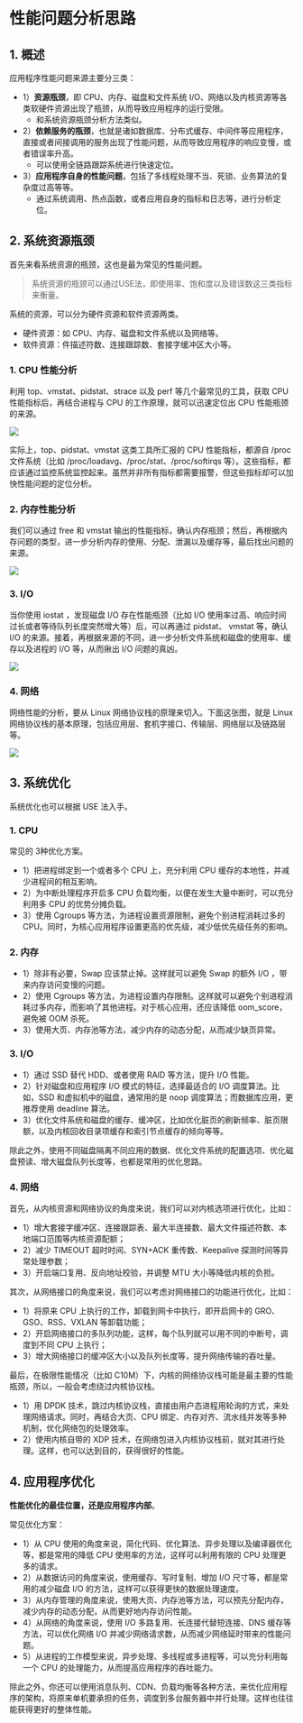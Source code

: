 # 性能问题分析思路

## 1. 概述

应用程序性能问题来源主要分三类：

* 1）**资源瓶颈**，即 CPU、内存、磁盘和文件系统 I/O、网络以及内核资源等各类软硬件资源出现了瓶颈，从而导致应用程序的运行受限。
  * 和系统资源瓶颈分析方法类似。
* 2）**依赖服务的瓶颈**，也就是诸如数据库、分布式缓存、中间件等应用程序，直接或者间接调用的服务出现了性能问题，从而导致应用程序的响应变慢，或者错误率升高。
  * 可以使用全链路跟踪系统进行快速定位。
* 3）**应用程序自身的性能问题**，包括了多线程处理不当、死锁、业务算法的复杂度过高等等。
  * 通过系统调用、热点函数，或者应用自身的指标和日志等，进行分析定位。



## 2. 系统资源瓶颈

首先来看系统资源的瓶颈，这也是最为常见的性能问题。

> 系统资源的瓶颈可以通过USE法，即使用率、饱和度以及错误数这三类指标来衡量。

系统的资源，可以分为硬件资源和软件资源两类。

* 硬件资源：如 CPU、内存、磁盘和文件系统以及网络等。
* 软件资源：件描述符数、连接跟踪数、套接字缓冲区大小等。

### 1. CPU 性能分析

利用 top、vmstat、pidstat、strace 以及 perf 等几个最常见的工具，获取 CPU 性能指标后，再结合进程与 CPU 的工作原理，就可以迅速定位出 CPU 性能瓶颈的来源。

![](assets/analyz-cpu.png)



实际上，top、pidstat、vmstat 这类工具所汇报的 CPU 性能指标，都源自 /proc 文件系统（比如 /proc/loadavg、/proc/stat、/proc/softirqs 等）。这些指标，都应该通过监控系统监控起来。虽然并非所有指标都需要报警，但这些指标却可以加快性能问题的定位分析。



### 2. 内存性能分析

我们可以通过 free 和 vmstat 输出的性能指标，确认内存瓶颈；然后，再根据内存问题的类型，进一步分析内存的使用、分配、泄漏以及缓存等，最后找出问题的来源。

![](assets/analyz-memory.png)

### 3. I/O

当你使用 iostat ，发现磁盘 I/O 存在性能瓶颈（比如 I/O 使用率过高、响应时间过长或者等待队列长度突然增大等）后，可以再通过 pidstat、 vmstat 等，确认 I/O 的来源。接着，再根据来源的不同，进一步分析文件系统和磁盘的使用率、缓存以及进程的 I/O 等，从而揪出 I/O 问题的真凶。

![](assets/analyz-io.png)

### 4. 网络

网络性能的分析，要从 Linux 网络协议栈的原理来切入。下面这张图，就是 Linux 网络协议栈的基本原理，包括应用层、套机字接口、传输层、网络层以及链路层等。

![](assets/analyz-network.png)

## 3. 系统优化

系统优化也可以根据 USE 法入手。



### 1. CPU

常见的 3种优化方案。

* 1）把进程绑定到一个或者多个 CPU 上，充分利用 CPU 缓存的本地性，并减少进程间的相互影响。
* 2）为中断处理程序开启多 CPU 负载均衡，以便在发生大量中断时，可以充分利用多 CPU 的优势分摊负载。
* 3）使用 Cgroups 等方法，为进程设置资源限制，避免个别进程消耗过多的 CPU。同时，为核心应用程序设置更高的优先级，减少低优先级任务的影响。

### 2. 内存

* 1）除非有必要，Swap 应该禁止掉。这样就可以避免 Swap 的额外 I/O ，带来内存访问变慢的问题。
* 2）使用 Cgroups 等方法，为进程设置内存限制。这样就可以避免个别进程消耗过多内存，而影响了其他进程。对于核心应用，还应该降低 oom_score，避免被 OOM 杀死。
* 3）使用大页、内存池等方法，减少内存的动态分配，从而减少缺页异常。



### 3. I/O

* 1）通过 SSD 替代 HDD、或者使用 RAID 等方法，提升 I/O 性能。
* 2）针对磁盘和应用程序 I/O 模式的特征，选择最适合的 I/O 调度算法。比如，SSD 和虚拟机中的磁盘，通常用的是 noop 调度算法；而数据库应用，更推荐使用 deadline 算法。
* 3）优化文件系统和磁盘的缓存、缓冲区，比如优化脏页的刷新频率、脏页限额，以及内核回收目录项缓存和索引节点缓存的倾向等等。

除此之外，使用不同磁盘隔离不同应用的数据、优化文件系统的配置选项、优化磁盘预读、增大磁盘队列长度等，也都是常用的优化思路。



### 4. 网络

首先，从内核资源和网络协议的角度来说，我们可以对内核选项进行优化，比如：

* 1）增大套接字缓冲区、连接跟踪表、最大半连接数、最大文件描述符数、本地端口范围等内核资源配额；
* 2）减少 TIMEOUT 超时时间、SYN+ACK 重传数、Keepalive 探测时间等异常处理参数；
* 3）开启端口复用、反向地址校验，并调整 MTU 大小等降低内核的负担。

其次，从网络接口的角度来说，我们可以考虑对网络接口的功能进行优化，比如：

* 1）将原来 CPU 上执行的工作，卸载到网卡中执行，即开启网卡的 GRO、GSO、RSS、VXLAN 等卸载功能；
* 2）开启网络接口的多队列功能，这样，每个队列就可以用不同的中断号，调度到不同 CPU 上执行；
* 3）增大网络接口的缓冲区大小以及队列长度等，提升网络传输的吞吐量。

最后，在极限性能情况（比如 C10M）下，内核的网络协议栈可能是最主要的性能瓶颈，所以，一般会考虑绕过内核协议栈。

* 1）用 DPDK 技术，跳过内核协议栈，直接由用户态进程用轮询的方式，来处理网络请求。同时，再结合大页、CPU 绑定、内存对齐、流水线并发等多种机制，优化网络包的处理效率。
* 2）使用内核自带的 XDP 技术，在网络包进入内核协议栈前，就对其进行处理。这样，也可以达到目的，获得很好的性能。



## 4. 应用程序优化

**性能优化的最佳位置，还是应用程序内部**。

常见优化方案：

* 1）从 CPU 使用的角度来说，简化代码、优化算法、异步处理以及编译器优化等，都是常用的降低 CPU 使用率的方法，这样可以利用有限的 CPU 处理更多的请求。
* 2）从数据访问的角度来说，使用缓存、写时复制、增加 I/O 尺寸等，都是常用的减少磁盘 I/O 的方法，这样可以获得更快的数据处理速度。
* 3）从内存管理的角度来说，使用大页、内存池等方法，可以预先分配内存，减少内存的动态分配，从而更好地内存访问性能。
* 4）从网络的角度来说，使用 I/O 多路复用、长连接代替短连接、DNS 缓存等方法，可以优化网络 I/O 并减少网络请求数，从而减少网络延时带来的性能问题。
* 5）从进程的工作模型来说，异步处理、多线程或多进程等，可以充分利用每一个 CPU 的处理能力，从而提高应用程序的吞吐能力。

除此之外，你还可以使用消息队列、CDN、负载均衡等各种方法，来优化应用程序的架构，将原来单机要承担的任务，调度到多台服务器中并行处理。这样也往往能获得更好的整体性能。